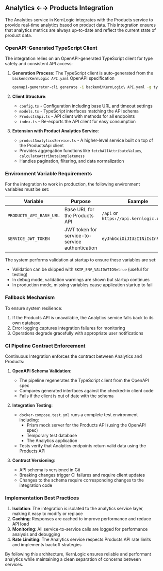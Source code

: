 ## Analytics ←→ Products Integration

The Analytics service in KernLogic integrates with the Products service to provide real-time analytics based on product data. This integration ensures that analytics metrics are always up-to-date and reflect the current state of product data.

### OpenAPI-Generated TypeScript Client

The integration relies on an OpenAPI-generated TypeScript client for type safety and consistent API access:

1. **Generation Process**: The TypeScript client is auto-generated from the `backend/KernLogic API.yaml` OpenAPI specification
   ```bash
   openapi-generator-cli generate -i backend/KernLogic\ API.yaml -g typescript-axios -o src/services/productsClient
   ```

2. **Client Structure**:
   - `config.ts` - Configuration including base URL and timeout settings
   - `models.ts` - TypeScript interfaces matching the API schema
   - `ProductsApi.ts` - API client with methods for all endpoints
   - `index.ts` - Re-exports the API client for easy consumption

3. **Extension with Product Analytics Service**:
   - `productAnalyticsService.ts` - A higher-level service built on top of the ProductsApi client
   - Provides aggregation functions like `fetchAllAttributeValues`, `calculateAttributeCompleteness`
   - Handles pagination, filtering, and data normalization

### Environment Variable Requirements

For the integration to work in production, the following environment variables must be set:

| Variable | Purpose | Example |
|----------|---------|---------|
| `PRODUCTS_API_BASE_URL` | Base URL for the Products API | `/api` or `https://api.kernlogic.com/api` |
| `SERVICE_JWT_TOKEN` | JWT token for service-to-service authentication | `eyJhbGciOiJIUzI1NiIsInR5...` |

The system performs validation at startup to ensure these variables are set:
- Validation can be skipped with `SKIP_ENV_VALIDATION=true` (useful for testing)
- In debug mode, validation warnings are shown but startup continues
- In production mode, missing variables cause application startup to fail

### Fallback Mechanism

To ensure system resilience:
1. If the Products API is unavailable, the Analytics service falls back to its own database
2. Error logging captures integration failures for monitoring
3. Operations degrade gracefully with appropriate user notifications

### CI Pipeline Contract Enforcement

Continuous Integration enforces the contract between Analytics and Products:

1. **OpenAPI Schema Validation**:
   - The pipeline regenerates the TypeScript client from the OpenAPI spec
   - Compares generated interfaces against the checked-in client code
   - Fails if the client is out of date with the schema

2. **Integration Testing**:
   - `docker-compose.test.yml` runs a complete test environment including:
     - Prism mock server for the Products API (using the OpenAPI spec)
     - Temporary test database
     - The Analytics application
   - Tests verify that Analytics endpoints return valid data using the Products API

3. **Contract Versioning**:
   - API schema is versioned in Git
   - Breaking changes trigger CI failures and require client updates
   - Changes to the schema require corresponding changes to the integration code

### Implementation Best Practices

1. **Isolation**: The integration is isolated to the analytics service layer, making it easy to modify or replace
2. **Caching**: Responses are cached to improve performance and reduce API load
3. **Monitoring**: All service-to-service calls are logged for performance analysis and debugging
4. **Rate Limiting**: The Analytics service respects Products API rate limits and implements backoff strategies

By following this architecture, KernLogic ensures reliable and performant analytics while maintaining a clean separation of concerns between services. 